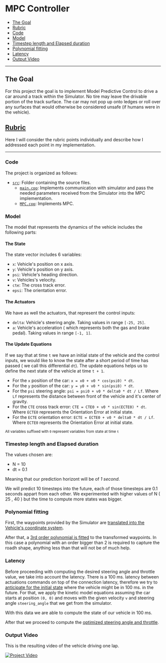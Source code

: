 # MPC Controller

* [The Goal](#the-goal)
* [Rubric](#rubric)
* [Code](#code)
* [Model](#model)
* [Timestep length and Elapsed duration](#timestep-lenght-and-elapsed-duration)
* [Polynomial fitting](#polynomial-fitting)
* [Latency](#latency)
* [Output Video](#output-video)

---

## The Goal

For this project the goal is to implement Model Predictive Control to drive a car around a track within the Simulator. No tire may leave the drivable portion of the track surface. The car may not pop up onto ledges or roll over any surfaces that would otherwise be considered unsafe (if humans were in the vehicle).

## [Rubric](https://review.udacity.com/#!/rubrics/896/view)
Here I will consider the rubric points individually and describe how I addressed each point in my implementation.  

---

### Code
The project is organized as follows:
* [`src`](https://github.com/vguerra/CarND-MPC-Project/tree/master/src): Folder containing the source files.
    - [`main.cpp`](https://github.com/vguerra/CarND-MPC-Project/blob/master/src/main.cpp): Implements communication with simulator and pass the needed parameters received from the Simulator into the MPC implementation.
    - [`MPC.cpp`](https://github.com/vguerra/CarND-MPC-Project/blob/master/src/MPC.cpp): Implements MPC.

### Model

The model that represents the dynamics of the vehicle includes the following parts:

#### The State

The state vector includes 6 variables:

* `x`: Vehicle's position on x axis.
* `y`: Vehicle's position on y axis.
* `psi`: Vehicle's heading direction.
* `v`: Vehicles's velocity.
* `cte`: The cross track error.
* `epsi`: The orientation error.

#### The Actuators

We have as well the actuators, that represent the control inputs:

* `delta`: Vehicle's steering angle. Taking values in range `[-25, 25]`.
* `a`: Vehicle's acceleration ( which represents both the gas and brake pedal). Taking values in range `[-1, 1]`.

#### The Update Equations

If we say that at time `t` we have an initial state of the vehicle and the control inputs, we would like to know the state after a short period of time has passed ( we call this differential `dt`). The update equations helps us to define the next state of the vehicle at time `t + 1`.

- For the `x` position of the car: `x = x0 + v0 * cos(psi0) * dt`.
- For the `y` position of the car: `y = y0 + v0 * sin(psi0) * dt`.
- For the `psi` steering angle: `psi = psi0 + v0 * delta0 * dt / Lf`. Where `Lf` represents the distance between front of the vehicle and it's center of gravity.
- For the `CTE` cross track error: `CTE = CTE0 + v0 * sin(ECTE0) * dt`. Where `ECTE0` represents the Orientation Error at initial state.
- For the `ECTE` orientation error: `ECTE = ECTE0 + v0 * delta0 * dt / Lf`. Where `ECTE0` represents the Orientation Error at initial state.

<sub>All variables suffixed with `0` represent variables from state at time `t`</sub>

### Timestep length and Elapsed duration

The values chosen are:

* N = 10
* dt = 0.1

Meaning that our prediction horizont will be of *1 second*.

We will predict 10 timesteps into the future, each of those timesteps are 0.1 seconds appart from each other. We experimented with higher values of N ( 25 , 40 ) but the time to compute more states was bigger.

### Polynomial fitting

First, the waypoints provided by the Simulator are [translated into the Vehicle's coordinate system](https://github.com/vguerra/CarND-MPC-Project/blob/master/src/main.cpp#L99-L105).

After that, a [3rd order polynomial is fitted](https://github.com/vguerra/CarND-MPC-Project/blob/master/src/main.cpp#L112) to the transformed waypoints. In this case a polynomial with an order bigger than 2 is required to capture the roadh shape, anything less than that will not be of much help.

### Latency

Before proceeding with computing the desired steering angle and throttle value, we take into account the latency. There is a 100 ms. latency between actuations commands on top of the connection latency, therefore we try to [anticipate for the initial state](https://github.com/vguerra/CarND-MPC-Project/blob/master/src/main.cpp#L115-L122) where the vehicle might be in 100 ms. in the future. For that, we apply the kinetic model equations assuming the car starts at position `(0, 0)` and moves with the given velocity `v` and steering angle `steering_angle` that we get from the simulator.

With this data we are able to compute the state of our vehicle in 100 ms.

After that we proceed to compute the [optimized steering angle and throttle](https://github.com/vguerra/CarND-MPC-Project/blob/master/src/main.cpp#L124-L130).

### Output Video

This is the resulting video of the vehicle driving one lap.

[![Project Video](https://img.youtube.com/vi/FEwMjXi-S7E/0.jpg)](https://youtu.be/FEwMjXi-S7E)
